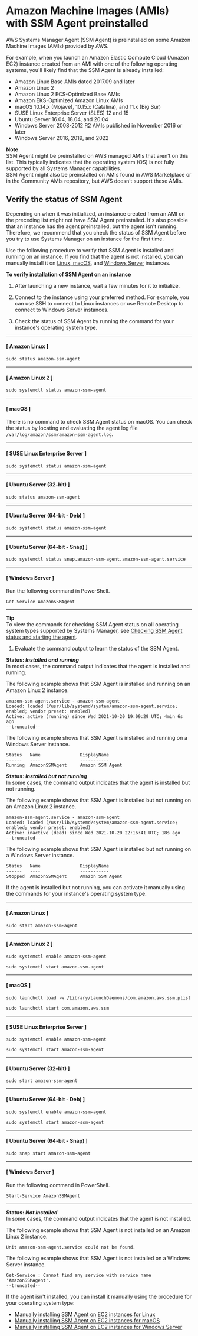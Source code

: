 # Amazon Machine Images \(AMIs\) with SSM Agent preinstalled<a name="ami-preinstalled-agent"></a>

AWS Systems Manager Agent \(SSM Agent\) is preinstalled on some Amazon Machine Images \(AMIs\) provided by AWS\.

For example, when you launch an Amazon Elastic Compute Cloud \(Amazon EC2\) instance created from an AMI with one of the following operating systems, you'll likely find that the SSM Agent is already installed:
+ Amazon Linux Base AMIs dated 2017\.09 and later
+ Amazon Linux 2
+ Amazon Linux 2 ECS\-Optimized Base AMIs
+ Amazon EKS\-Optimized Amazon Linux AMIs
+ macOS 10\.14\.x \(Mojave\), 10\.15\.x \(Catalina\), and 11\.x \(Big Sur\)
+ SUSE Linux Enterprise Server \(SLES\) 12 and 15
+ Ubuntu Server 16\.04, 18\.04, and 20\.04  
+ Windows Server 2008\-2012 R2 AMIs published in November 2016 or later
+ Windows Server 2016, 2019, and 2022

**Note**  
SSM Agent might be preinstalled on AWS managed AMIs that aren’t on this list\. This typically indicates that the operating system \(OS\) is not fully supported by all Systems Manager capabilities\.  
SSM Agent might also be preinstalled on AMIs found in AWS Marketplace or in the Community AMIs repository, but AWS doesn’t support these AMIs\.

## Verify the status of SSM Agent<a name="verify-ssm-agent-status"></a>

Depending on when it was initialized, an instance created from an AMI on the preceding list might not have SSM Agent preinstalled\. It's also possible that an instance has the agent preinstalled, but the agent isn't running\. Therefore, we recommend that you check the status of SSM Agent before you try to use Systems Manager on an instance for the first time\.

Use the following procedure to verify that SSM Agent is installed and running on an instance\. If you find that the agent is not installed, you can manually install it on [Linux, ](sysman-manual-agent-install.md) [macOS](sysman-manual-agent-install-macos2.md), and [Windows Server](sysman-install-win.md) instances\. 

**To verify installation of SSM Agent on an instance**

1. After launching a new instance, wait a few minutes for it to initialize\.

1. Connect to the instance using your preferred method\. For example, you can use SSH to connect to Linux instances or use Remote Desktop to connect to Windows Server instances\.

1. Check the status of SSM Agent by running the command for your instance's operating system type\.

------
#### [ Amazon Linux ]

   `sudo status amazon-ssm-agent`

------
#### [ Amazon Linux 2 ]

   `sudo systemctl status amazon-ssm-agent`

------
#### [ macOS ]

   There is no command to check SSM Agent status on macOS\. You can check the status by locating and evaluating the agent log file `/var/log/amazon/ssm/amazon-ssm-agent.log`\.

------
#### [ SUSE Linux Enterprise Server ]

   `sudo systemctl status amazon-ssm-agent`

------
#### [ Ubuntu Server \(32\-bit\) ]

   `sudo status amazon-ssm-agent`

------
#### [ Ubuntu Server \(64\-bit \- Deb\) ]

   `sudo systemctl status amazon-ssm-agent`

------
#### [ Ubuntu Server \(64\-bit \- Snap\) ]

   `sudo systemctl status snap.amazon-ssm-agent.amazon-ssm-agent.service`

------
#### [ Windows Server ]

   Run the following command in PowerShell\.

   `Get-Service AmazonSSMAgent`

------
**Tip**  
To view the commands for checking SSM Agent status on all operating system types supported by Systems Manager, see [Checking SSM Agent status and starting the agent](ssm-agent-status-and-restart.md)\.

1. Evaluate the command output to learn the status of the SSM Agent\.

**Status: *Installed and running***  
In most cases, the command output indicates that the agent is installed and running\.

   The following example shows that SSM Agent is installed and running on an Amazon Linux 2 instance\.

   ```
   amazon-ssm-agent.service - amazon-ssm-agent
   Loaded: loaded (/usr/lib/systemd/system/amazon-ssm-agent.service; enabled; vendor preset: enabled)
   Active: active (running) since Wed 2021-10-20 19:09:29 UTC; 4min 6s ago
   --truncated--
   ```

   The following example shows that SSM Agent is installed and running on a Windows Server instance\.

   ```
   Status   Name               DisplayName
   ------   ----               -----------
   Running  AmazonSSMAgent     Amazon SSM Agent
   ```

**Status: *Installed but not running***  
In some cases, the command output indicates that the agent is installed but not running\.

   The following example shows that SSM Agent is installed but not running on an Amazon Linux 2 instance\.

   ```
   amazon-ssm-agent.service - amazon-ssm-agent
   Loaded: loaded (/usr/lib/systemd/system/amazon-ssm-agent.service; enabled; vendor preset: enabled)
   Active: inactive (dead) since Wed 2021-10-20 22:16:41 UTC; 18s ago
   --truncated--
   ```

   The following example shows that SSM Agent is installed but not running on a Windows Server instance\.

   ```
   Status   Name               DisplayName
   ------   ----               -----------
   Stopped  AmazonSSMAgent     Amazon SSM Agent
   ```

   If the agent is installed but not running, you can activate it manually using the commands for your instance's operating system type\.

------
#### [ Amazon Linux ]

   `sudo start amazon-ssm-agent`

------
#### [ Amazon Linux 2 ]

   `sudo systemctl enable amazon-ssm-agent`

   `sudo systemctl start amazon-ssm-agent`

------
#### [ macOS ]

   `sudo launchctl load -w /Library/LaunchDaemons/com.amazon.aws.ssm.plist`

   `sudo launchctl start com.amazon.aws.ssm`

------
#### [ SUSE Linux Enterprise Server ]

   `sudo systemctl enable amazon-ssm-agent`

   `sudo systemctl start amazon-ssm-agent`

------
#### [ Ubuntu Server \(32\-bit\) ]

   `sudo start amazon-ssm-agent`

------
#### [ Ubuntu Server \(64\-bit \- Deb\) ]

   `sudo systemctl enable amazon-ssm-agent`

   `sudo systemctl start amazon-ssm-agent`

------
#### [ Ubuntu Server \(64\-bit \- Snap\) ]

   `sudo snap start amazon-ssm-agent`

------
#### [ Windows Server ]

   Run the following command in PowerShell\.

   `Start-Service AmazonSSMAgent`

------

**Status: *Not installed***  
In some cases, the command output indicates that the agent is not installed\.

   The following example shows that SSM Agent is not installed on an Amazon Linux 2 instance\.

   ```
   Unit amazon-ssm-agent.service could not be found.
   ```

   The following example shows that SSM Agent is not installed on a Windows Server instance\.

   ```
   Get-Service : Cannot find any service with service name 'AmazonSSMAgent'.
   --truncated--
   ```

   If the agent isn't installed, you can install it manually using the procedure for your operating system type:
   + [Manually installing SSM Agent on EC2 instances for Linux](sysman-manual-agent-install.md)
   + [Manually installing SSM Agent on EC2 instances for macOS](sysman-manual-agent-install-macos2.md)
   + [Manually installing SSM Agent on EC2 instances for Windows Server](sysman-install-win.md)